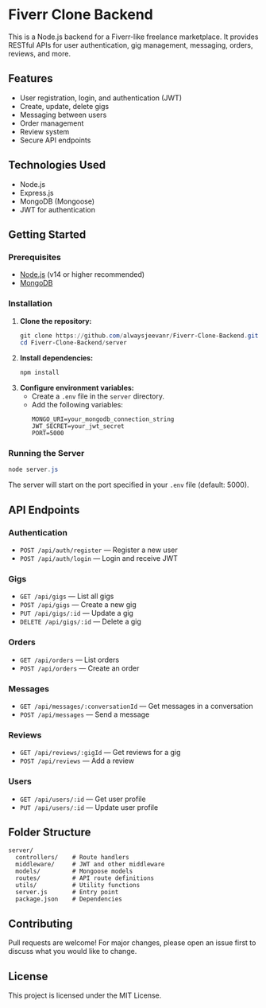 # Fiverr Clone Backend

This is a Node.js backend for a Fiverr-like freelance marketplace. It provides RESTful APIs for user authentication, gig management, messaging, orders, reviews, and more.

## Features

- User registration, login, and authentication (JWT)
- Create, update, delete gigs
- Messaging between users
- Order management
- Review system
- Secure API endpoints

## Technologies Used

- Node.js
- Express.js
- MongoDB (Mongoose)
- JWT for authentication

## Getting Started

### Prerequisites

- [Node.js](https://nodejs.org/) (v14 or higher recommended)
- [MongoDB](https://www.mongodb.com/)

### Installation

1. **Clone the repository:**
   ```powershell
   git clone https://github.com/alwaysjeevanr/Fiverr-Clone-Backend.git
   cd Fiverr-Clone-Backend/server
   ```
2. **Install dependencies:**
   ```powershell
   npm install
   ```
3. **Configure environment variables:**
   - Create a `.env` file in the `server` directory.
   - Add the following variables:
     ```env
     MONGO_URI=your_mongodb_connection_string
     JWT_SECRET=your_jwt_secret
     PORT=5000
     ```

### Running the Server

```powershell
node server.js
```

The server will start on the port specified in your `.env` file (default: 5000).

## API Endpoints

### Authentication

- `POST /api/auth/register` — Register a new user
- `POST /api/auth/login` — Login and receive JWT

### Gigs

- `GET /api/gigs` — List all gigs
- `POST /api/gigs` — Create a new gig
- `PUT /api/gigs/:id` — Update a gig
- `DELETE /api/gigs/:id` — Delete a gig

### Orders

- `GET /api/orders` — List orders
- `POST /api/orders` — Create an order

### Messages

- `GET /api/messages/:conversationId` — Get messages in a conversation
- `POST /api/messages` — Send a message

### Reviews

- `GET /api/reviews/:gigId` — Get reviews for a gig
- `POST /api/reviews` — Add a review

### Users

- `GET /api/users/:id` — Get user profile
- `PUT /api/users/:id` — Update user profile

## Folder Structure

```
server/
  controllers/    # Route handlers
  middleware/     # JWT and other middleware
  models/         # Mongoose models
  routes/         # API route definitions
  utils/          # Utility functions
  server.js       # Entry point
  package.json    # Dependencies
```

## Contributing

Pull requests are welcome! For major changes, please open an issue first to discuss what you would like to change.

## License

This project is licensed under the MIT License.
